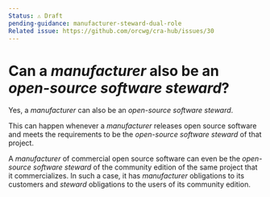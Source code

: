 ```yaml
---
Status: ⚠️ Draft
pending-guidance: manufacturer-steward-dual-role
Related issue: https://github.com/orcwg/cra-hub/issues/30
---
```


# Can a _manufacturer_ also be an _open-source software steward_?

Yes, a _manufacturer_ can also be an _open-source software steward_.

This can happen whenever a _manufacturer_ releases open source software and meets the requirements to be the  _open-source software steward_ of that project.

A _manufacturer_ of commercial open source software can even be the _open-source software steward_ of the community edition of the same project that it commercializes. In such a case, it has _manufacturer_ obligations to its customers and _steward_ obligations to the users of its community edition.

